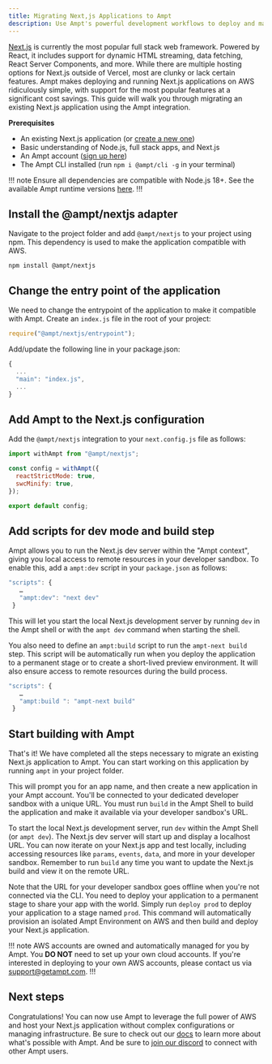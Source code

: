 ```yaml
---
title: Migrating Next,js Applications to Ampt
description: Use Ampt's powerful development workflows to deploy and manage your Next.js apps on AWS.
---
```


[Next.js](https://nextjs.org/) is currently the most popular full stack web framework. Powered by React, it includes support for dynamic HTML streaming, data fetching, React Server Components, and more. While there are multiple hosting options for Next.js outside of Vercel, most are clunky or lack certain features. Ampt makes deploying and running Next.js applications on AWS ridiculously simple, with support for the most popular features at a significant cost savings. This guide will walk you through migrating an existing Next.js application using the Ampt integration.

**Prerequisites**

- An existing Next.js application (or [create a new one](https://nextjs.org/learn-pages-router/basics/create-nextjs-app))
- Basic understanding of Node.js, full stack apps, and Next.js
- An Ampt account ([sign up here](https://ampt.dev))
- The Ampt CLI installed (run `npm i @ampt/cli -g` in your terminal)

!!! note
Ensure all dependencies are compatible with Node.js 18+. See the available Ampt runtime versions [here](/docs/runtime/#runtime-version).
!!!

## Install the @ampt/nextjs adapter

Navigate to the project folder and add `@ampt/nextjs` to your project using npm. This dependency is used to make the application compatible with AWS.

```terminal
npm install @ampt/nextjs
```

## Change the entry point of the application

We need to change the entrypoint of the application to make it compatible with Ampt. Create an `index.js` file in the root of your project:

```javascript title=index.js
require("@ampt/nextjs/entrypoint");
```

Add/update the following line in your package.json:

```javascript title=package.json
{
  ...
  "main": "index.js",
  ...
}
```

## Add Ampt to the Next.js configuration

Add the `@ampt/nextjs` integration to your `next.config.js` file as follows:

```javascript title=next.config.js
import withAmpt from "@ampt/nextjs";

const config = withAmpt({
  reactStrictMode: true,
  swcMinify: true,
});

export default config;
```

## Add scripts for dev mode and build step

Ampt allows you to run the Next.js dev server within the "Ampt context", giving you local access to remote resources in your developer sandbox. To enable this, add a `ampt:dev` script in your `package.json` as follows:

```javascript title=package.json
"scripts": {
   …
   "ampt:dev": "next dev"
 }
```

This will let you start the local Next.js development server by running `dev` in the Ampt shell or with the `ampt dev` command when starting the shell.

You also need to define an `ampt:build` script to run the `ampt-next build` step. This script will be automatically run when you deploy the application to a permanent stage or to create a short-lived preview environment. It will also ensure access to remote resources during the build process.

```javascript title=package.json
"scripts": {
   …
   "ampt:build ": "ampt-next build"
 }
```

## Start building with Ampt

That's it! We have completed all the steps necessary to migrate an existing Next.js application to Ampt. You can start working on this application by running `ampt` in your project folder.

This will prompt you for an app name, and then create a new application in your Ampt account. You'll be connected to your dedicated developer sandbox with a unique URL. You must run `build` in the Ampt Shell to build the application and make it available via your developer sandbox's URL.

To start the local Next.js development server, run `dev` within the Ampt Shell (or `ampt dev`). The Next.js dev server will start up and display a localhost URL. You can now iterate on your Next.js app and test locally, including accessing resources like `params`, `events`, `data`, and more in your developer sandbox. Remember to run `build` any time you want to update the Next.js build and view it on the remote URL.

Note that the URL for your developer sandbox goes offline when you're not connected via the CLI. You need to deploy your application to a permanent stage to share your app with the world. Simply run `deploy prod` to deploy your application to a stage named `prod`. This command will automatically provision an isolated Ampt Environment on AWS and then build and deploy your Next.js application.

!!! note
AWS accounts are owned and automatically managed for you by Ampt. You **DO NOT** need to set up your own cloud accounts. If you're interested in deploying to your own AWS accounts, please contact us via [support@getampt.com](mailto:support@getampt.com).
!!!

## Next steps

Congratulations! You can now use Ampt to leverage the full power of AWS and host your Next.js application without complex configurations or managing infrastructure. Be sure to check out our [docs](/docs) to learn more about what's possible with Ampt. And be sure to [join our discord](/discord) to connect with other Ampt users.
